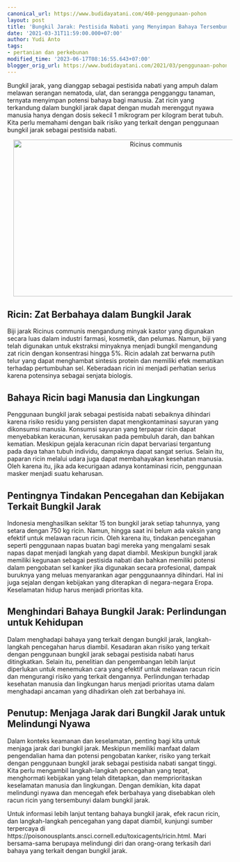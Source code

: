 ```yaml
---
canonical_url: https://www.budidayatani.com/460-penggunaan-pohon
layout: post
title: 'Bungkil Jarak: Pestisida Nabati yang Menyimpan Bahaya Tersembunyi'
date: '2021-03-31T11:59:00.000+07:00'
author: Yudi Anto
tags:
- pertanian dan perkebunan
modified_time: '2023-06-17T08:16:55.643+07:00'
blogger_orig_url: https://www.budidayatani.com/2021/03/penggunaan-pohon-jarak-ricinus-communis.html
---
```


<p>Bungkil jarak, yang dianggap sebagai pestisida nabati yang ampuh dalam melawan serangan nematoda, ulat, dan serangga pengganggu tanaman, ternyata menyimpan potensi bahaya bagi manusia. Zat ricin yang terkandung dalam bungkil jarak dapat dengan mudah merenggut nyawa manusia hanya dengan dosis sekecil 1 mikrogram per kilogram berat tubuh. Kita perlu memahami dengan baik risiko yang terkait dengan penggunaan bungkil jarak sebagai pestisida nabati.</p><div class="separator" style="clear: both; text-align: center;"><a href="https://blogger.googleusercontent.com/img/b/R29vZ2xl/AVvXsEhEERnzjJlX0_MftQbD-H0UAG7iYPV4W9bJYl4KmEJDo86sakzoW4sdIekwp2ZiJiYJWNwEgAPK4k87BKzfo1_NlQMqm54DTx5X_cpCF8ECGnrsqUY1GmT6yn6sJau1efZjcoSTL0Hlt17X7FXj_hsgqvFhSFuO6_iKEcDKykmg5r2H28TSNYzxdlc9jA/s2133/Ricinus%20communis.jpg" imageanchor="1" style="margin-left: 1em; margin-right: 1em;"><img alt="Ricinus communis" border="0" data-original-height="1200" data-original-width="2133" height="360" src="https://blogger.googleusercontent.com/img/b/R29vZ2xl/AVvXsEhEERnzjJlX0_MftQbD-H0UAG7iYPV4W9bJYl4KmEJDo86sakzoW4sdIekwp2ZiJiYJWNwEgAPK4k87BKzfo1_NlQMqm54DTx5X_cpCF8ECGnrsqUY1GmT6yn6sJau1efZjcoSTL0Hlt17X7FXj_hsgqvFhSFuO6_iKEcDKykmg5r2H28TSNYzxdlc9jA/w640-h360/Ricinus%20communis.jpg" width="640" /></a></div><h2>Ricin: Zat Berbahaya dalam Bungkil Jarak</h2><p>Biji jarak Ricinus communis mengandung minyak kastor yang digunakan secara luas dalam industri farmasi, kosmetik, dan pelumas. Namun, biji yang telah digunakan untuk ekstraksi minyaknya menjadi bungkil mengandung zat ricin dengan konsentrasi hingga 5%. Ricin adalah zat berwarna putih telur yang dapat menghambat sintesis protein dan memiliki efek mematikan terhadap pertumbuhan sel. Keberadaan ricin ini menjadi perhatian serius karena potensinya sebagai senjata biologis.</p><h2>Bahaya Ricin bagi Manusia dan Lingkungan</h2><p>Penggunaan bungkil jarak sebagai pestisida nabati sebaiknya dihindari karena risiko residu yang persisten dapat mengkontaminasi sayuran yang dikonsumsi manusia. Konsumsi sayuran yang terpapar ricin dapat menyebabkan keracunan, kerusakan pada pembuluh darah, dan bahkan kematian. Meskipun gejala keracunan ricin dapat bervariasi tergantung pada daya tahan tubuh individu, dampaknya dapat sangat serius. Selain itu, paparan ricin melalui udara juga dapat membahayakan kesehatan manusia. Oleh karena itu, jika ada kecurigaan adanya kontaminasi ricin, penggunaan masker menjadi suatu keharusan.</p><h2>Pentingnya Tindakan Pencegahan dan Kebijakan Terkait Bungkil Jarak</h2><p>Indonesia menghasilkan sekitar 15 ton bungkil jarak setiap tahunnya, yang setara dengan 750 kg ricin. Namun, hingga saat ini belum ada vaksin yang efektif untuk melawan racun ricin. Oleh karena itu, tindakan pencegahan seperti penggunaan napas buatan bagi mereka yang mengalami sesak napas dapat menjadi langkah yang dapat diambil. Meskipun bungkil jarak memiliki kegunaan sebagai pestisida nabati dan bahkan memiliki potensi dalam pengobatan sel kanker jika digunakan secara profesional, dampak buruknya yang meluas menyarankan agar penggunaannya dihindari. Hal ini juga sejalan dengan kebijakan yang diterapkan di negara-negara Eropa. Keselamatan hidup harus menjadi prioritas kita.</p><h2>Menghindari Bahaya Bungkil Jarak: Perlindungan untuk Kehidupan</h2><p>Dalam menghadapi bahaya yang terkait dengan bungkil jarak, langkah-langkah pencegahan harus diambil. Kesadaran akan risiko yang terkait dengan penggunaan bungkil jarak sebagai pestisida nabati harus ditingkatkan. Selain itu, penelitian dan pengembangan lebih lanjut diperlukan untuk menemukan cara yang efektif untuk melawan racun ricin dan mengurangi risiko yang terkait dengannya. Perlindungan terhadap kesehatan manusia dan lingkungan harus menjadi prioritas utama dalam menghadapi ancaman yang dihadirkan oleh zat berbahaya ini.</p><h2>Penutup: Menjaga Jarak dari Bungkil Jarak untuk Melindungi Nyawa</h2><p>Dalam konteks keamanan dan keselamatan, penting bagi kita untuk menjaga jarak dari bungkil jarak. Meskipun memiliki manfaat dalam pengendalian hama dan potensi pengobatan kanker, risiko yang terkait dengan penggunaan bungkil jarak sebagai pestisida nabati sangat tinggi. Kita perlu mengambil langkah-langkah pencegahan yang tepat, menghormati kebijakan yang telah ditetapkan, dan memprioritaskan keselamatan manusia dan lingkungan. Dengan demikian, kita dapat melindungi nyawa dan mencegah efek berbahaya yang disebabkan oleh racun ricin yang tersembunyi dalam bungkil jarak.</p><p>Untuk informasi lebih lanjut tentang bahaya bungkil jarak, efek racun ricin, dan langkah-langkah pencegahan yang dapat diambil, kunjungi sumber terpercaya di https://poisonousplants.ansci.cornell.edu/toxicagents/ricin.html. Mari bersama-sama berupaya melindungi diri dan orang-orang terkasih dari bahaya yang terkait dengan bungkil jarak.</p>